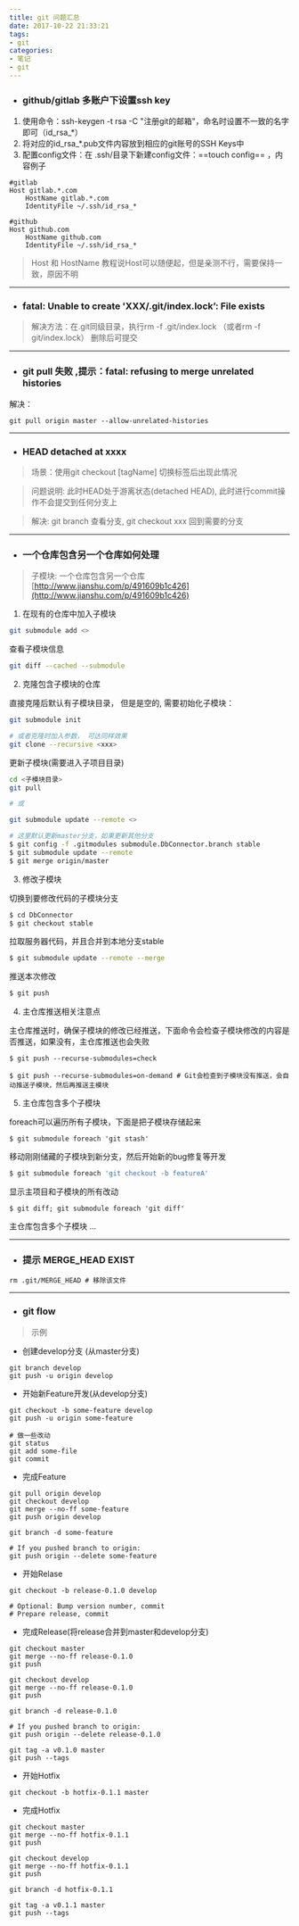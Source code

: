 ```yaml
---
title: git 问题汇总
date: 2017-10-22 21:33:21
tags:
- git
categories:
- 笔记
- git
---
```


- ### github/gitlab 多账户下设置ssh key
1. 使用命令：ssh-keygen -t rsa -C "注册git的邮箱"，命名时设置不一致的名字即可（id_rsa_*）
2. 将对应的id_rsa_*.pub文件内容放到相应的git账号的SSH Keys中
3. 配置config文件：在 .ssh/目录下新建config文件：==touch config== ，内容例子
```
#gitlab
Host gitlab.*.com
    HostName gitlab.*.com
    IdentityFile ~/.ssh/id_rsa_*
    
#github
Host github.com
    HostName github.com
    IdentityFile ~/.ssh/id_rsa_*
```
> Host 和 HostName 教程说Host可以随便起，但是亲测不行，需要保持一致，原因不明

---
- ### fatal: Unable to create 'XXX/.git/index.lock’: File exists

> 解决方法：在.git同级目录，执行rm -f .git/index.lock （或者rm -f git/index.lock） 删除后可提交

---
- ### git pull 失败 ,提示：fatal: refusing to merge unrelated histories

解决：
```
git pull origin master --allow-unrelated-histories
```
---
- ### HEAD detached at xxxx

> 场景：使用git checkout [tagName] 切换标签后出现此情况

> 问题说明: 此时HEAD处于游离状态(detached HEAD), 此时进行commit操作不会提交到任何分支上

> 解决: git branch 查看分支, git checkout xxx 回到需要的分支

---
- ### 一个仓库包含另一个仓库如何处理

> 子模块: 一个仓库包含另一个仓库 [http://www.jianshu.com/p/491609b1c426](http://www.jianshu.com/p/491609b1c426)

1. 在现有的仓库中加入子模块

```bash
git submodule add <>
```

查看子模块信息

```bash
git diff --cached --submodule
```

2. 克隆包含子模块的仓库

直接克隆后默认有子模块目录， 但是是空的, 需要初始化子模块：

```bash
git submodule init

# 或者克隆时加入参数， 可达同样效果
git clone --recursive <xxx>
```

更新子模块(需要进入子项目目录)

```bash
cd <子模块目录>
git pull

# 或

git submodule update --remote <>

# 这里默认更新master分支，如果更新其他分支
$ git config -f .gitmodules submodule.DbConnector.branch stable
$ git submodule update --remote
$ git merge origin/master
```

3. 修改子模块

切换到要修改代码的子模块分支

```bash
$ cd DbConnector
$ git checkout stable
```

拉取服务器代码，并且合并到本地分支stable

```bash
$ git submodule update --remote --merge
```

推送本次修改

```bash
$ git push
```

4. 主仓库推送相关注意点

主仓库推送时，确保子模块的修改已经推送，下面命令会检查子模块修改的内容是否推送，如果没有，主仓库推送也会失败

```
$ git push --recurse-submodules=check

$ git push --recurse-submodules=on-demand # Git会检查到子模块没有推送，会自动推送子模块，然后再推送主模块
```

5. 主仓库包含多个子模块

foreach可以遍历所有子模块，下面是把子模块存储起来

```
$ git submodule foreach 'git stash'
```

移动刚刚储藏的子模块到新分支，然后开始新的bug修复等开发

```bash
$ git submodule foreach 'git checkout -b featureA'
```

显示主项目和子模块的所有改动

```
$ git diff; git submodule foreach 'git diff'
```

主仓库包含多个子模块
...

---
- ### 提示 MERGE_HEAD EXIST

```
rm .git/MERGE_HEAD # 移除该文件
```
---
- ### git flow

> 示例

- 创建develop分支 (从master分支)

```
git branch develop
git push -u origin develop 
```

- 开始新Feature开发(从develop分支)

```
git checkout -b some-feature develop
git push -u origin some-feature    

# 做一些改动    
git status
git add some-file
git commit    
```

- 完成Feature

```
git pull origin develop
git checkout develop
git merge --no-ff some-feature
git push origin develop

git branch -d some-feature

# If you pushed branch to origin:
git push origin --delete some-feature
```

- 开始Relase

```
git checkout -b release-0.1.0 develop

# Optional: Bump version number, commit
# Prepare release, commit
```

- 完成Release(将release合并到master和develop分支)

```
git checkout master
git merge --no-ff release-0.1.0
git push

git checkout develop
git merge --no-ff release-0.1.0
git push

git branch -d release-0.1.0

# If you pushed branch to origin:
git push origin --delete release-0.1.0

git tag -a v0.1.0 master
git push --tags
```

- 开始Hotfix

```
git checkout -b hotfix-0.1.1 master
```

- 完成Hotfix

```
git checkout master
git merge --no-ff hotfix-0.1.1
git push

git checkout develop
git merge --no-ff hotfix-0.1.1
git push

git branch -d hotfix-0.1.1

git tag -a v0.1.1 master
git push --tags
```